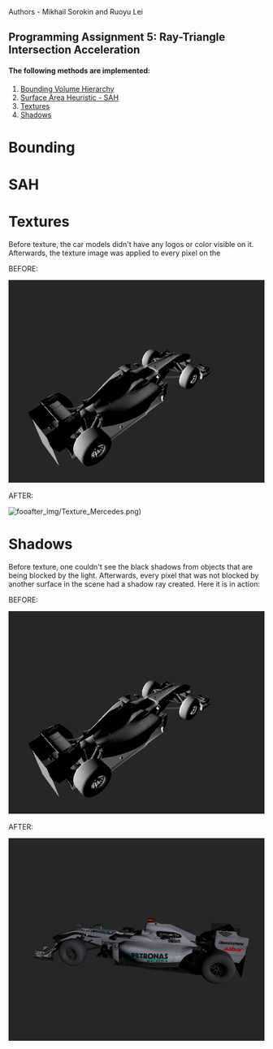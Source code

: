 Authors - Mikhail Sorokin and Ruoyu Lei

Programming Assignment 5: Ray-Triangle Intersection Acceleration
----------
#### The following methods are implemented:

1. [Bounding Volume Hierarchy](#bounding)
2. [Surface Area Heuristic - SAH](#sah)
3. [Textures](#textures)
4. [Shadows](#shadows)

# Bounding

# SAH

# Textures

Before texture, the car models didn't have any logos or color visible on it. Afterwards,
the texture image was applied to every pixel on the 

BEFORE:

![foo](before_img/BVH_Mercedes.png)

AFTER:

![foo]([)after_img/Texture_Mercedes.png)

# Shadows

Before texture, one couldn't see the black shadows from objects that are being blocked
by the light. Afterwards, every pixel that was not blocked by another
surface in the scene had a shadow ray created. Here it is in action:

BEFORE:

![foo](before_img/BVH_Mercedes.png)

AFTER:

![foo](after_img/Texture_Mercedes.png)
